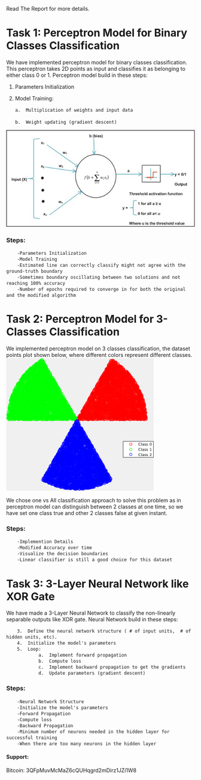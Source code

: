 Read The Report for more details.


# Task 1: Perceptron Model for Binary Classes Classification

We have implemented perceptron model for binary classes classification. This perceptron takes 2D points as input and classifies it as belonging to either class 0 or 1. Perceptron model build in these steps:

1.	Parameters Initialization

2.	Model Training:

        a.	Multiplication of weights and input data

        b.	Weight updating (gradient descent)
        
![Perceptron_model](images/Perceptron_model.jpg)

### Steps:
        -Parameters Initialization
        -Model Training
        -Estimated line can correctly classify might not agree with the ground-truth boundary
        -Sometimes boundary oscillating between two solutions and not reaching 100% accuracy
        -Number of epochs required to converge in for both the original and the modified algorithm
     
# Task 2: Perceptron Model for 3-Classes Classification
We implemented perceptron model on 3 classes classification, the dataset points plot shown below, where different colors represent different classes.
![Perceptron_model_3_classes](images/Perceptron_model_3_classes.png)



We chose one vs All classification approach to solve this problem as in perceptron model can distinguish between 2 classes at one time, so we have set one class true and other 2 classes false at given instant.
### Steps:
        -Implemention Details
        -Modified Accuracy over time
        -Visualize the decision boundaries
        -Linear classifier is still a good choice for this dataset
        
# Task 3: 3-Layer Neural Network like XOR Gate
We have made a 3-Layer Neural Network to classify the non-linearly separable outputs like XOR gate. Neural Network build in these steps:
        
        3.	Define the neural network structure ( # of input units,  # of hidden units, etc). 
        4.	Initialize the model's parameters
        5.	Loop:
                a.	Implement forward propagation
                b.	Compute loss
                c.	Implement backward propagation to get the gradients
                d.	Update parameters (gradient descent)

### Steps:
        -Neural Network Structure
        -Initialize the model's parameters
        -Forward Propagation
        -Compute loss
        -Backward Propagation
        -Minimum number of neurons needed in the hidden layer for successful training
        -When there are too many neurons in the hidden layer
        

#### Support:
Bitcoin: 3QFpMuvMcMaZ6cQUHqgrd2mDirz1JZi1W8

